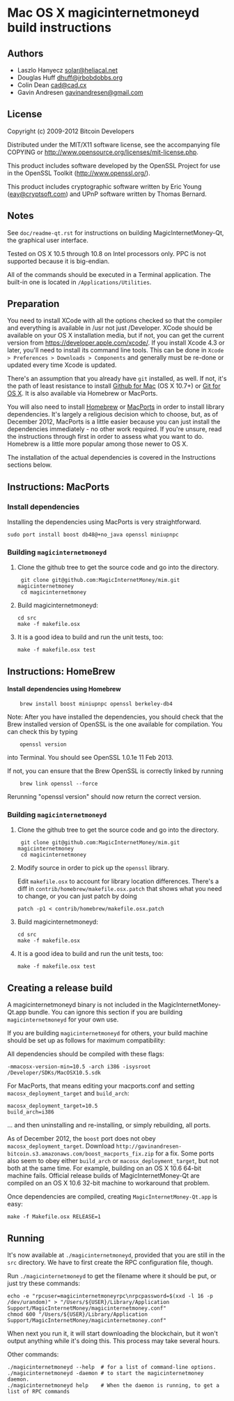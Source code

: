 Mac OS X magicinternetmoneyd build instructions
====================================

Authors
-------

* Laszlo Hanyecz <solar@heliacal.net>
* Douglas Huff <dhuff@jrbobdobbs.org>
* Colin Dean <cad@cad.cx>
* Gavin Andresen <gavinandresen@gmail.com>

License
-------

Copyright (c) 2009-2012 Bitcoin Developers

Distributed under the MIT/X11 software license, see the accompanying
file COPYING or http://www.opensource.org/licenses/mit-license.php.

This product includes software developed by the OpenSSL Project for use in
the OpenSSL Toolkit (http://www.openssl.org/).

This product includes cryptographic software written by
Eric Young (eay@cryptsoft.com) and UPnP software written by Thomas Bernard.

Notes
-----

See `doc/readme-qt.rst` for instructions on building MagicInternetMoney-Qt, the
graphical user interface.

Tested on OS X 10.5 through 10.8 on Intel processors only. PPC is not
supported because it is big-endian.

All of the commands should be executed in a Terminal application. The
built-in one is located in `/Applications/Utilities`.

Preparation
-----------

You need to install XCode with all the options checked so that the compiler
and everything is available in /usr not just /Developer. XCode should be
available on your OS X installation media, but if not, you can get the
current version from https://developer.apple.com/xcode/. If you install
Xcode 4.3 or later, you'll need to install its command line tools. This can
be done in `Xcode > Preferences > Downloads > Components` and generally must
be re-done or updated every time Xcode is updated.

There's an assumption that you already have `git` installed, as well. If
not, it's the path of least resistance to install [Github for Mac](https://mac.github.com/)
(OS X 10.7+) or
[Git for OS X](https://code.google.com/p/git-osx-installer/). It is also
available via Homebrew or MacPorts.

You will also need to install [Homebrew](http://mxcl.github.io/homebrew/)
or [MacPorts](https://www.macports.org/) in order to install library
dependencies. It's largely a religious decision which to choose, but, as of
December 2012, MacPorts is a little easier because you can just install the
dependencies immediately - no other work required. If you're unsure, read
the instructions through first in order to assess what you want to do.
Homebrew is a little more popular among those newer to OS X.

The installation of the actual dependencies is covered in the Instructions
sections below.

Instructions: MacPorts
----------------------

### Install dependencies

Installing the dependencies using MacPorts is very straightforward.

    sudo port install boost db48@+no_java openssl miniupnpc

### Building `magicinternetmoneyd`

1. Clone the github tree to get the source code and go into the directory.

        git clone git@github.com:MagicInternetMoney/mim.git magicinternetmoney
        cd magicinternetmoney

2.  Build magicinternetmoneyd:

        cd src
        make -f makefile.osx

3.  It is a good idea to build and run the unit tests, too:

        make -f makefile.osx test

Instructions: HomeBrew
----------------------

#### Install dependencies using Homebrew

        brew install boost miniupnpc openssl berkeley-db4

Note: After you have installed the dependencies, you should check that the Brew installed version of OpenSSL is the one available for compilation. You can check this by typing

        openssl version

into Terminal. You should see OpenSSL 1.0.1e 11 Feb 2013.

If not, you can ensure that the Brew OpenSSL is correctly linked by running

        brew link openssl --force

Rerunning "openssl version" should now return the correct version.

### Building `magicinternetmoneyd`

1. Clone the github tree to get the source code and go into the directory.

        git clone git@github.com:MagicInternetMoney/mim.git magicinternetmoney
        cd magicinternetmoney

2.  Modify source in order to pick up the `openssl` library.

    Edit `makefile.osx` to account for library location differences. There's a
    diff in `contrib/homebrew/makefile.osx.patch` that shows what you need to
    change, or you can just patch by doing

        patch -p1 < contrib/homebrew/makefile.osx.patch

3.  Build magicinternetmoneyd:

        cd src
        make -f makefile.osx

4.  It is a good idea to build and run the unit tests, too:

        make -f makefile.osx test

Creating a release build
------------------------

A magicinternetmoneyd binary is not included in the MagicInternetMoney-Qt.app bundle. You can ignore
this section if you are building `magicinternetmoneyd` for your own use.

If you are building `magicinternetmoneyd` for others, your build machine should be set up
as follows for maximum compatibility:

All dependencies should be compiled with these flags:

    -mmacosx-version-min=10.5 -arch i386 -isysroot /Developer/SDKs/MacOSX10.5.sdk

For MacPorts, that means editing your macports.conf and setting
`macosx_deployment_target` and `build_arch`:

    macosx_deployment_target=10.5
    build_arch=i386

... and then uninstalling and re-installing, or simply rebuilding, all ports.

As of December 2012, the `boost` port does not obey `macosx_deployment_target`.
Download `http://gavinandresen-bitcoin.s3.amazonaws.com/boost_macports_fix.zip`
for a fix. Some ports also seem to obey either `build_arch` or
`macosx_deployment_target`, but not both at the same time. For example, building
on an OS X 10.6 64-bit machine fails. Official release builds of MagicInternetMoney-Qt are
compiled on an OS X 10.6 32-bit machine to workaround that problem.

Once dependencies are compiled, creating `MagicInternetMoney-Qt.app` is easy:

    make -f Makefile.osx RELEASE=1

Running
-------

It's now available at `./magicinternetmoneyd`, provided that you are still in the `src`
directory. We have to first create the RPC configuration file, though.

Run `./magicinternetmoneyd` to get the filename where it should be put, or just try these
commands:

    echo -e "rpcuser=magicinternetmoneyrpc\nrpcpassword=$(xxd -l 16 -p /dev/urandom)" > "/Users/${USER}/Library/Application Support/MagicInternetMoney/magicinternetmoney.conf"
    chmod 600 "/Users/${USER}/Library/Application Support/MagicInternetMoney/magicinternetmoney.conf"

When next you run it, it will start downloading the blockchain, but it won't
output anything while it's doing this. This process may take several hours.

Other commands:

    ./magicinternetmoneyd --help  # for a list of command-line options.
    ./magicinternetmoneyd -daemon # to start the magicinternetmoney daemon.
    ./magicinternetmoneyd help    # When the daemon is running, to get a list of RPC commands
